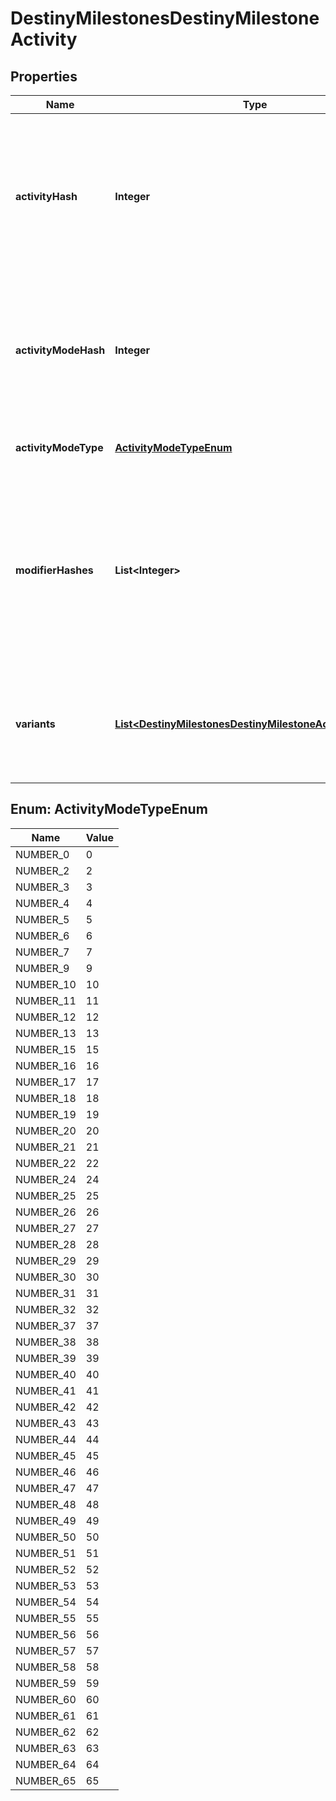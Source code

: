 
# DestinyMilestonesDestinyMilestoneActivity

## Properties
Name | Type | Description | Notes
------------ | ------------- | ------------- | -------------
**activityHash** | **Integer** | The hash of an arbitrarily chosen variant of this activity. We&#39;ll go ahead and call that the \&quot;canonical\&quot; activity, because if you&#39;re using this value you should only use it for properties that are common across the variants: things like the name of the activity, it&#39;s location, etc... Use this hash to look up the DestinyActivityDefinition of this activity for rendering data. |  [optional]
**activityModeHash** | **Integer** | The hash identifier of the most specific Activity Mode under which this activity is played. This is useful for situations where the activity in question is - for instance - a PVP map, but it&#39;s not clear what mode the PVP map is being played under. If it&#39;s a playlist, this will be less specific: but hopefully useful in some way. |  [optional]
**activityModeType** | [**ActivityModeTypeEnum**](#ActivityModeTypeEnum) | The enumeration equivalent of the most specific Activity Mode under which this activity is played. |  [optional]
**modifierHashes** | **List&lt;Integer&gt;** | If the activity has modifiers, this will be the list of modifiers that all variants have in common. Perform lookups against DestinyActivityModifierDefinition which defines the modifier being applied to get at the modifier data. Note that, in the DestiyActivityDefinition, you will see many more modifiers than this being referred to: those are all *possible* modifiers for the activity, not the active ones. Use only the active ones to match what&#39;s really live. |  [optional]
**variants** | [**List&lt;DestinyMilestonesDestinyMilestoneActivityVariant&gt;**](DestinyMilestonesDestinyMilestoneActivityVariant.md) | If you want more than just name/location/etc... you&#39;re going to have to dig into and show the variants of the conceptual activity. These will differ in seemingly arbitrary ways, like difficulty level and modifiers applied. Show it in whatever way tickles your fancy. |  [optional]


<a name="ActivityModeTypeEnum"></a>
## Enum: ActivityModeTypeEnum
Name | Value
---- | -----
NUMBER_0 | 0
NUMBER_2 | 2
NUMBER_3 | 3
NUMBER_4 | 4
NUMBER_5 | 5
NUMBER_6 | 6
NUMBER_7 | 7
NUMBER_9 | 9
NUMBER_10 | 10
NUMBER_11 | 11
NUMBER_12 | 12
NUMBER_13 | 13
NUMBER_15 | 15
NUMBER_16 | 16
NUMBER_17 | 17
NUMBER_18 | 18
NUMBER_19 | 19
NUMBER_20 | 20
NUMBER_21 | 21
NUMBER_22 | 22
NUMBER_24 | 24
NUMBER_25 | 25
NUMBER_26 | 26
NUMBER_27 | 27
NUMBER_28 | 28
NUMBER_29 | 29
NUMBER_30 | 30
NUMBER_31 | 31
NUMBER_32 | 32
NUMBER_37 | 37
NUMBER_38 | 38
NUMBER_39 | 39
NUMBER_40 | 40
NUMBER_41 | 41
NUMBER_42 | 42
NUMBER_43 | 43
NUMBER_44 | 44
NUMBER_45 | 45
NUMBER_46 | 46
NUMBER_47 | 47
NUMBER_48 | 48
NUMBER_49 | 49
NUMBER_50 | 50
NUMBER_51 | 51
NUMBER_52 | 52
NUMBER_53 | 53
NUMBER_54 | 54
NUMBER_55 | 55
NUMBER_56 | 56
NUMBER_57 | 57
NUMBER_58 | 58
NUMBER_59 | 59
NUMBER_60 | 60
NUMBER_61 | 61
NUMBER_62 | 62
NUMBER_63 | 63
NUMBER_64 | 64
NUMBER_65 | 65



